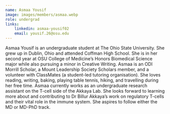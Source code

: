 ```yaml
---
name: Asmaa Yousif
image: images/members/asmaa.webp
role: undergrad
links:
    linkedin: asmaa-yousif02
    email: yousif.26@osu.edu
---
```


Asmaa Yousif is an undergraduate student at The Ohio State University. She grew up in Dublin, Ohio and attended Coffman High School. She is in her second year at OSU College of Medicine’s Honors Biomedical Science major while also pursuing a minor in Creative Writing. Asmaa is an ODI Morrill Scholar, a Mount Leadership Society Scholars member, and a volunteer with ClassMates (a student-led tutoring organisation). She loves reading, writing, baking, playing table tennis, hiking, and travelling during her free time. Asmaa currently works as an undergraduate research assistant on the T-cell side of the Akkaya Lab. She looks forward to learning more about and contributing to Dr Billur Akkaya’s work on regulatory T-cells and their vital role in the immune system. She aspires to follow either the MD or MD-PhD track.